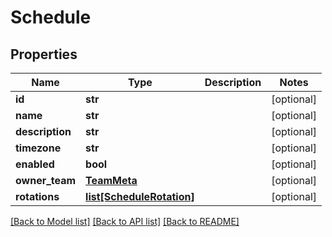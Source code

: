 # Schedule

## Properties
Name | Type | Description | Notes
------------ | ------------- | ------------- | -------------
**id** | **str** |  | [optional] 
**name** | **str** |  | [optional] 
**description** | **str** |  | [optional] 
**timezone** | **str** |  | [optional] 
**enabled** | **bool** |  | [optional] 
**owner_team** | [**TeamMeta**](TeamMeta.md) |  | [optional] 
**rotations** | [**list[ScheduleRotation]**](ScheduleRotation.md) |  | [optional] 

[[Back to Model list]](../README.md#documentation-for-models) [[Back to API list]](../README.md#documentation-for-api-endpoints) [[Back to README]](../README.md)


